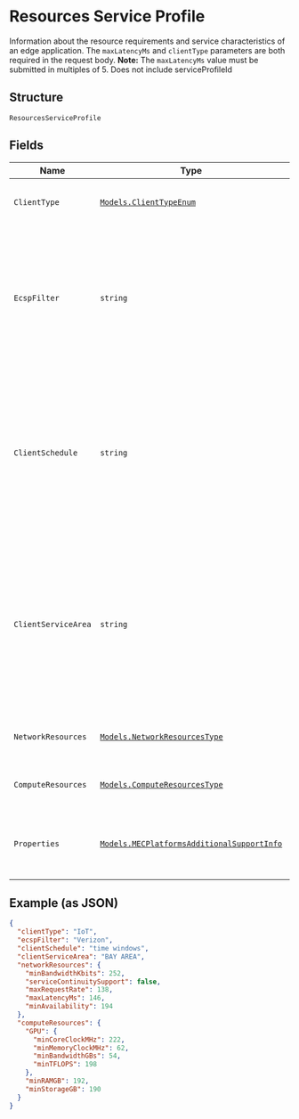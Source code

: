 
# Resources Service Profile

Information about the resource requirements and service characteristics of an edge application. The `maxLatencyMs` and `clientType` parameters are both required in the request body. **Note:** The `maxLatencyMs` value must be submitted in multiples of 5. Does not include serviceProfileId

## Structure

`ResourcesServiceProfile`

## Fields

| Name | Type | Tags | Description |
|  --- | --- | --- | --- |
| `ClientType` | [`Models.ClientTypeEnum`](../../doc/models/client-type-enum.md) | Required | The category of application client. |
| `EcspFilter` | `string` | Optional | Identity of the preferred Edge Computing Service Provider.<br>**Constraints**: *Maximum Length*: `32`, *Pattern*: `^[A-Za-z0-9]{3,32}$` |
| `ClientSchedule` | `string` | Optional | The expected operation schedule of the application client (e.g. time windows).<br>**Constraints**: *Maximum Length*: `32`, *Pattern*: `^[A-Za-z0-9 ]{3,32}$` |
| `ClientServiceArea` | `string` | Optional | The expected location(s) (e.g. route) of the hosting UE during the Client's operation schedule.<br>**Constraints**: *Maximum Length*: `32`, *Pattern*: `^[A-Za-z0-9 ]{3,32}$` |
| `NetworkResources` | [`Models.NetworkResourcesType`](../../doc/models/network-resources-type.md) | Optional | Network resources of a service profile. |
| `ComputeResources` | [`Models.ComputeResourcesType`](../../doc/models/compute-resources-type.md) | Optional | Compute resources of a service profile. |
| `Properties` | [`Models.MECPlatformsAdditionalSupportInfo`](../../doc/models/mec-platforms-additional-support-info.md) | Optional | Additional service support information for the MEC platform. |

## Example (as JSON)

```json
{
  "clientType": "IoT",
  "ecspFilter": "Verizon",
  "clientSchedule": "time windows",
  "clientServiceArea": "BAY AREA",
  "networkResources": {
    "minBandwidthKbits": 252,
    "serviceContinuitySupport": false,
    "maxRequestRate": 138,
    "maxLatencyMs": 146,
    "minAvailability": 194
  },
  "computeResources": {
    "GPU": {
      "minCoreClockMHz": 222,
      "minMemoryClockMHz": 62,
      "minBandwidthGBs": 54,
      "minTFLOPS": 198
    },
    "minRAMGB": 192,
    "minStorageGB": 190
  }
}
```

